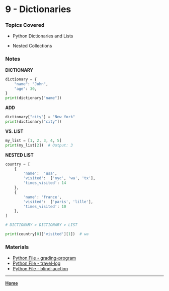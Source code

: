 # 9 - Dictionaries

### Topics Covered

* Python Dictionaries and Lists

* Nested Collections


### Notes

**DICTIONARY**
```py
dictionary = {
    "name": "John",
    "age": 30,
}
print(dictionary["name"])
```

**ADD**
```py
dictionary["city"] = "New York"
print(dictionary["city"])
```

**VS. LIST**
```py
my_list = [1, 2, 3, 4, 5]
print(my_list[2])  # Output: 3
```

**NESTED LIST**
```py
country = [
    {
        'name':  'usa',
        'visited':  ['nyc', 'wa', 'tx'],
        'times_visited': 14
    },
    {
        'name': 'france',
        'visited':  ['paris', 'lille'],
        'times_visited': 10
    },
]

# DICTIONARY > DICTIONARY > LIST

print(country[0]['visited'][1])  # wa
```


### Materials

* [Python File - grading-program](./009a.py)
* [Python File - travel-log](./009b.py)
* [Python File - blind-auction](./009b.py)

---

**[Home](../README.md)**
